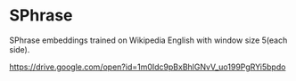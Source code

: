 # SPhrase
SPhrase embeddings trained on Wikipedia English with window size 5(each side).

https://drive.google.com/open?id=1m0Idc9pBxBhlGNvV_uo199PgRYi5bpdo


